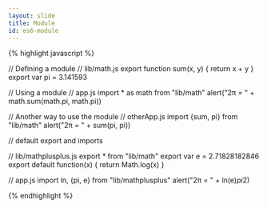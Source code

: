 ```yaml
---
layout: slide
title: Module
id: es6-module
---
```

{% highlight javascript %}

// Defining a module
// lib/math.js
export function sum(x, y) {
  return x + y
}
export var pi = 3.141593

// Using a module
// app.js
import * as math from "lib/math"
alert("2π = " + math.sum(math.pi, math.pi))

// Another way to use the module
// otherApp.js
import {sum, pi} from "lib/math"
alert("2π = " + sum(pi, pi))

// default export and imports

// lib/mathplusplus.js
export * from "lib/math"
export var e = 2.71828182846
export default function(x) {
    return Math.log(x)
}

// app.js
import ln, {pi, e} from "lib/mathplusplus"
alert("2π = " + ln(e)*pi*2)

{% endhighlight %}

